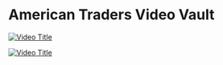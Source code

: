 # **American Traders Video Vault**


[![Video Title](https://img.youtube.com/vi/ZK5cnVQ2V3Q/0.jpg)](https://www.youtube.com/watch?v=ZK5cnVQ2V3Q)

[![Video Title](https://img.youtube.com/vi/uh5bALsKkLg/0.jpg)](https://www.youtube.com/watch?v=uh5bALsKkLg)
